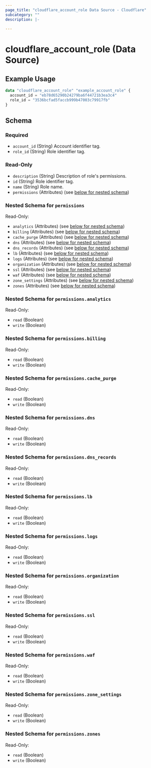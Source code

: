 ```yaml
---
page_title: "cloudflare_account_role Data Source - Cloudflare"
subcategory: ""
description: |-
  
---
```


# cloudflare_account_role (Data Source)



## Example Usage

```terraform
data "cloudflare_account_role" "example_account_role" {
  account_id = "eb78d65290b24279ba6f44721b3ea3c4"
  role_id = "3536bcfad5faccb999b47003c79917fb"
}
```

<!-- schema generated by tfplugindocs -->
## Schema

### Required

- `account_id` (String) Account identifier tag.
- `role_id` (String) Role identifier tag.

### Read-Only

- `description` (String) Description of role's permissions.
- `id` (String) Role identifier tag.
- `name` (String) Role name.
- `permissions` (Attributes) (see [below for nested schema](#nestedatt--permissions))

<a id="nestedatt--permissions"></a>
### Nested Schema for `permissions`

Read-Only:

- `analytics` (Attributes) (see [below for nested schema](#nestedatt--permissions--analytics))
- `billing` (Attributes) (see [below for nested schema](#nestedatt--permissions--billing))
- `cache_purge` (Attributes) (see [below for nested schema](#nestedatt--permissions--cache_purge))
- `dns` (Attributes) (see [below for nested schema](#nestedatt--permissions--dns))
- `dns_records` (Attributes) (see [below for nested schema](#nestedatt--permissions--dns_records))
- `lb` (Attributes) (see [below for nested schema](#nestedatt--permissions--lb))
- `logs` (Attributes) (see [below for nested schema](#nestedatt--permissions--logs))
- `organization` (Attributes) (see [below for nested schema](#nestedatt--permissions--organization))
- `ssl` (Attributes) (see [below for nested schema](#nestedatt--permissions--ssl))
- `waf` (Attributes) (see [below for nested schema](#nestedatt--permissions--waf))
- `zone_settings` (Attributes) (see [below for nested schema](#nestedatt--permissions--zone_settings))
- `zones` (Attributes) (see [below for nested schema](#nestedatt--permissions--zones))

<a id="nestedatt--permissions--analytics"></a>
### Nested Schema for `permissions.analytics`

Read-Only:

- `read` (Boolean)
- `write` (Boolean)


<a id="nestedatt--permissions--billing"></a>
### Nested Schema for `permissions.billing`

Read-Only:

- `read` (Boolean)
- `write` (Boolean)


<a id="nestedatt--permissions--cache_purge"></a>
### Nested Schema for `permissions.cache_purge`

Read-Only:

- `read` (Boolean)
- `write` (Boolean)


<a id="nestedatt--permissions--dns"></a>
### Nested Schema for `permissions.dns`

Read-Only:

- `read` (Boolean)
- `write` (Boolean)


<a id="nestedatt--permissions--dns_records"></a>
### Nested Schema for `permissions.dns_records`

Read-Only:

- `read` (Boolean)
- `write` (Boolean)


<a id="nestedatt--permissions--lb"></a>
### Nested Schema for `permissions.lb`

Read-Only:

- `read` (Boolean)
- `write` (Boolean)


<a id="nestedatt--permissions--logs"></a>
### Nested Schema for `permissions.logs`

Read-Only:

- `read` (Boolean)
- `write` (Boolean)


<a id="nestedatt--permissions--organization"></a>
### Nested Schema for `permissions.organization`

Read-Only:

- `read` (Boolean)
- `write` (Boolean)


<a id="nestedatt--permissions--ssl"></a>
### Nested Schema for `permissions.ssl`

Read-Only:

- `read` (Boolean)
- `write` (Boolean)


<a id="nestedatt--permissions--waf"></a>
### Nested Schema for `permissions.waf`

Read-Only:

- `read` (Boolean)
- `write` (Boolean)


<a id="nestedatt--permissions--zone_settings"></a>
### Nested Schema for `permissions.zone_settings`

Read-Only:

- `read` (Boolean)
- `write` (Boolean)


<a id="nestedatt--permissions--zones"></a>
### Nested Schema for `permissions.zones`

Read-Only:

- `read` (Boolean)
- `write` (Boolean)


